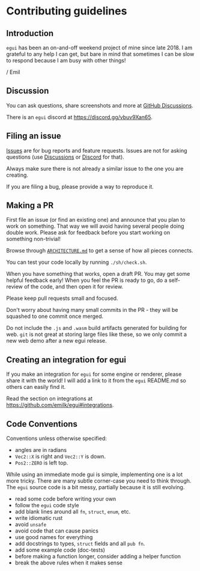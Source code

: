 # Contributing guidelines

## Introduction

`egui` has been an on-and-off weekend project of mine since late 2018. I am grateful to any help I can get, but bare in mind that sometimes I can be slow to respond because I am busy with other things!

/ Emil


## Discussion

You can ask questions, share screenshots and more at [GitHub Discussions](https://github.com/emilk/egui/discussions).

There is an `egui` discord at <https://discord.gg/vbuv9Xan65>.


## Filing an issue

[Issues](https://github.com/emilk/egui/issues) are for bug reports and feature requests. Issues are not for asking questions (use [Discussions](https://github.com/emilk/egui/discussions) or [Discord](https://discord.gg/vbuv9Xan65) for that).

Always make sure there is not already a similar issue to the one you are creating.

If you are filing a bug, please provide a way to reproduce it.


## Making a PR

First file an issue (or find an existing one) and announce that you plan to work on something. That way we will avoid having several people doing double work. Please ask for feedback before you start working on something non-trivial!

Browse through [`ARCHITECTURE.md`](https://github.com/emilk/egui/blob/master/ARCHITECTURE.md) to get a sense of how all pieces connects.

You can test your code locally by running `./sh/check.sh`.

When you have something that works, open a draft PR. You may get some helpful feedback early!
When you feel the PR is ready to go, do a self-review of the code, and then open it for review.

Please keep pull requests small and focused.

Don't worry about having many small commits in the PR - they will be squashed to one commit once merged.

Do not include the `.js` and `.wasm` build artifacts generated for building for web.
`git` is not great at storing large files like these, so we only commit a new web demo after a new egui release.


## Creating an integration for egui

If you make an integration for `egui` for some engine or renderer, please share it with the world!
I will add a link to it from the `egui` README.md so others can easily find it.

Read the section on integrations at <https://github.com/emilk/egui#integrations>.


## Code Conventions
Conventions unless otherwise specified:

* angles are in radians
* `Vec2::X` is right and `Vec2::Y` is down.
* `Pos2::ZERO` is left top.

While using an immediate mode gui is simple, implementing one is a lot more tricky. There are many subtle corner-case you need to think through. The `egui` source code is a bit messy, partially because it is still evolving.

* read some code before writing your own
* follow the `egui` code style
* add blank lines around all `fn`, `struct`, `enum`, etc.
* write idiomatic rust
* avoid `unsafe`
* avoid code that can cause panics
* use good names for everything
* add docstrings to types, `struct` fields and all `pub fn`.
* add some example code (doc-tests)
* before making a function longer, consider adding a helper function
* break the above rules when it makes sense
